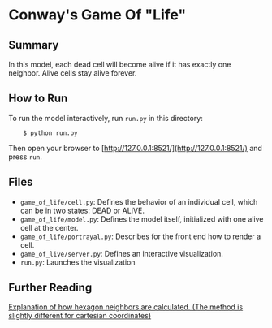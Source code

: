 # Conway's Game Of "Life"

## Summary

In this model, each dead cell will become alive if it has exactly one neighbor. Alive cells stay alive forever.  


## How to Run

To run the model interactively, run ``run.py`` in this directory:

```
    $ python run.py
```

Then open your browser to [http://127.0.0.1:8521/](http://127.0.0.1:8521/) and press ``run``.

## Files

* ``game_of_life/cell.py``: Defines the behavior of an individual cell, which can be in two states: DEAD or ALIVE.
* ``game_of_life/model.py``: Defines the model itself, initialized with one alive cell at the center.
* ``game_of_life/portrayal.py``: Describes for the front end how to render a cell.
* ``game_of_live/server.py``: Defines an interactive visualization.
* ``run.py``: Launches the visualization

## Further Reading
[Explanation of how hexagon neighbors are calculated. (The method is slightly different for cartesian coordinates)](http://www.redblobgames.com/grids/hexagons/#neighbors-offset)
